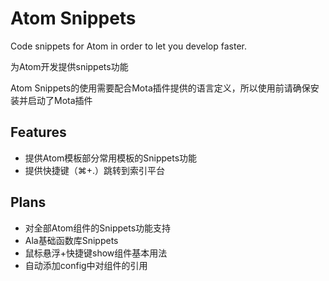 # Atom Snippets

Code snippets for Atom in order to let you develop faster. 

为Atom开发提供snippets功能

Atom Snippets的使用需要配合Mota插件提供的语言定义，所以使用前请确保安装并启动了Mota插件

## Features

- 提供Atom模板部分常用模板的Snippets功能
- 提供快捷键（⌘+.）跳转到索引平台

## Plans

- 对全部Atom组件的Snippets功能支持
- Ala基础函数库Snippets
- 鼠标悬浮+快捷键show组件基本用法
- 自动添加config中对组件的引用